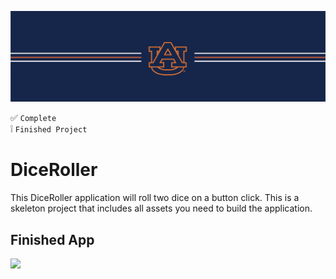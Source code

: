 ![alt text](https://github.com/ajariwala1/diceroller-completed/blob/main/docs/banner_au.png?raw=true)


:white_check_mark: `Complete` <br/>
:grey_exclamation: `Finished Project`

# DiceRoller

This DiceRoller application will roll two dice on a button click. This is a skeleton project that includes all assets you need to build the application.

## Finished App

<img src="https://github.com/ajariwala1/diceroller-completed/blob/main/docs/diceroller-demo.gif?raw=true" width="200">
